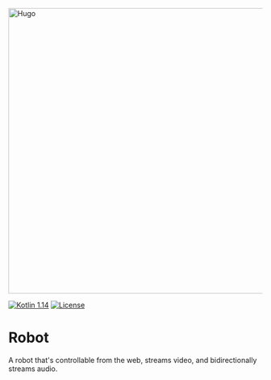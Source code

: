 <img src="https://www.piankalabs.com/static/media/piankalabs_title.svg" alt="Hugo" width="565"><br/>

[![Kotlin 1.14](https://img.shields.io/badge/kotlin-1.4-blue.svg)](http://java.oracle.com)
[![License](https://img.shields.io/badge/license-Apache_2.0-blue.svg)](https://raw.githubusercontent.com/piankalabs/math/master/LICENSE)

# Robot
A robot that's controllable from the web, streams video, and bidirectionally streams audio.

